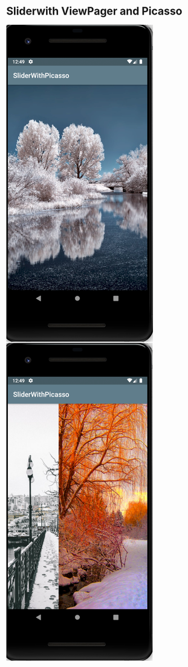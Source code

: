 # Sliderwith ViewPager and Picasso

![Screenshot](slider_picasso_1.png) ![Screenshot](slider_picasso_2.png)
